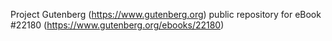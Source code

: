 Project Gutenberg (https://www.gutenberg.org) public repository for eBook #22180 (https://www.gutenberg.org/ebooks/22180)
